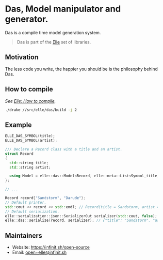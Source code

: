 # Das, Model manipulator and generator.

Das is a compile time model generation system.

> Das is part of the [Elle](https://github.com/infinit/elle) set of libraries.

## Motivation

The less code you write, the happier you should be is the philosophy behind Das.

## How to compile

_See [Elle: How to compile](https://github.com/infinit/elle#how-to-compile)._

```bash
./drake //src/elle/das/build -j 2
```

## Example

```cpp
ELLE_DAS_SYMBOL(title);
ELLE_DAS_SYMBOL(artist);

/// Declare a Record class with a title and an artist.
struct Record
{
  std::string title;
  std::string artist;

  using Model = elle::das::Model<Record, elle::meta::List<Symbol_title, Symbol_artist>>;
};

// ...

Record record{"Sandstorm", "Darude"};
// Default printer.
std::cout << record << std::endl; // Record(title = Sandstorm, artist = Darude)
// Default serialization.
elle::serialization::json::SerializerOut serializer(std::cout, false);
elle::das::serialize(record, serializer); // {"title": "Sandstorm", "artist": "Darude"}
```

## Maintainers

 * Website: https://infinit.sh/open-source
 * Email: open+elle@infinit.sh
